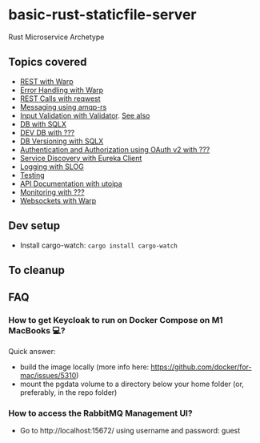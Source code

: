# basic-rust-staticfile-server

Rust Microservice Archetype

## Topics covered

- [REST with Warp](https://github.com/seanmonstar/warp)
- [Error Handling with Warp](https://github.com/Rust-Web-Development/code/blob/main/ch_11/handle-errors/src/lib.rs)
- [REST Calls with reqwest](https://rust-lang-nursery.github.io/rust-cookbook/web/clients/apis.html)
- [Messaging using amqp-rs](https://github.com/gftea/amqprs)
- [Input Validation with Validator](https://github.com/Keats/validator). [See also](https://blog.logrocket.com/json-input-validation-in-rust-web-services/)
- [DB with SQLX](https://github.com/launchbadge/sqlx)
- [DEV DB with ???]()
- [DB Versioning with SQLX](https://docs.rs/sqlx/latest/sqlx/macro.migrate.html)
- [Authentication and Authorization using OAuth v2 with ???]()
- [Service Discovery with Eureka Client]()
- [Logging with SLOG](https://docs.rs/slog/latest/slog/)
- [Testing]()
- [API Documentation with utoipa](https://docs.rs/utoipa/latest/utoipa/)
- [Monitoring with ???]()
- [Websockets with Warp]()

## Dev setup

- Install cargo-watch: `cargo install cargo-watch`

## To cleanup

## FAQ

### How to get Keycloak to run on Docker Compose on M1 MacBooks 💻?

Quick answer:

- build the image locally (more info here: https://github.com/docker/for-mac/issues/5310)
- mount the pgdata volume to a directory below your home folder (or, preferably, in the repo folder)

### How to access the RabbitMQ Management UI?

- Go to http://localhost:15672/ using username and password: guest
